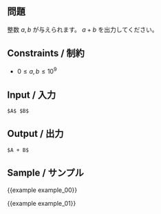 問題
---------

整数 $a, b$ が与えられます。 $a + b$ を出力してください。

Constraints / 制約
---------

- $0 \leq a, b \leq 10^9$


Input / 入力
---------

```
$A$ $B$
```

Output / 出力
---------

```
$A + B$
```

Sample / サンプル
---------

{{example example_00}}

{{example example_01}}
